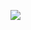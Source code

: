 <a href="https://dashboard.heroku.com/new?button-url=https://github.com/userbot2030/Ultra1&template=https://github.com/userbot2030/Ultra1"><img src="https://www.herokucdn.com/deploy/button.svg"></a>
</div>
